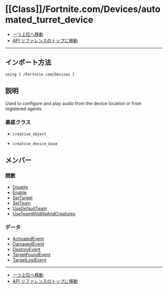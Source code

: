 # [[Class]]/Fortnite.com/Devices/automated_turret_device

- [一つ上位へ移動](../main.md)
- [API リファレンスのトップに移動](../../../main.md)

---

## インポート方法

```verse
using { /Fortnite.com/Devices }
```

## 説明

Used to configure and play audio from the device location or from registered agents

### 基底クラス

- `creative_object`

- `creative_device_base`

## メンバー

### 関数

- [Disable](./F_Disable/main.md)
- [Enable](./F_Enable/main.md)
- [SetTarget](./F_SetTarget/main.md)
- [SetTeam](./F_SetTeam/main.md)
- [UseDefaultTeam](./F_UseDefaultTeam/main.md)
- [UseTeamWildlifeAndCreatures](./F_UseTeamWildlifeAndCreatures/main.md)

### データ

- [ActivatedEvent](./D_ActivatedEvent/main.md)
- [DamagedEvent](./D_DamagedEvent/main.md)
- [DestroyEvent](./D_DestroyEvent/main.md)
- [TargetFoundEvent](./D_TargetFoundEvent/main.md)
- [TargetLostEvent](./D_TargetLostEvent/main.md)

---

- [一つ上位へ移動](../main.md)
- [API リファレンスのトップに移動](../../../main.md)
